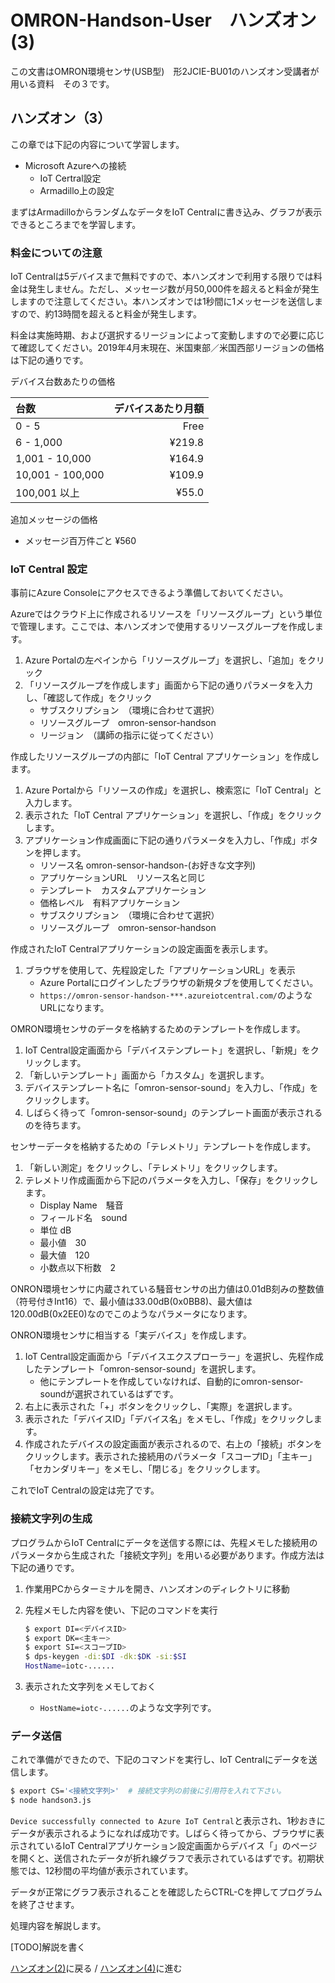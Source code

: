 # OMRON-Handson-User　ハンズオン (3)

この文書はOMRON環境センサ(USB型)　形2JCIE-BU01のハンズオン受講者が用いる資料　その３です。

## ハンズオン（3）

この章では下記の内容について学習します。

* Microsoft Azureへの接続
  * IoT Certral設定
  * Armadillo上の設定

まずはArmadilloからランダムなデータをIoT Centralに書き込み、グラフが表示できるところまでを学習します。

### 料金についての注意

IoT Centralは5デバイスまで無料ですので、本ハンズオンで利用する限りでは料金は発生しません。ただし、メッセージ数が月50,000件を超えると料金が発生しますので注意してください。本ハンズオンでは1秒間に1メッセージを送信しますので、約13時間を超えると料金が発生します。

料金は実施時期、および選択するリージョンによって変動しますので必要に応じて確認してください。2019年4月末現在、米国東部／米国西部リージョンの価格は下記の通りです。

デバイス台数あたりの価格

| 台数 | デバイスあたり月額 |
|:--|--:|
| 0 - 5 | Free |
| 6 - 1,000 |¥219.8 |
| 1,001 - 10,000 |¥164.9 |
| 10,001 - 100,000 |¥109.9 |
| 100,001 以上 |¥55.0 |

追加メッセージの価格

* メッセージ百万件ごと ¥560

### IoT Central 設定

事前にAzure Consoleにアクセスできるよう準備しておいてください。

Azureではクラウド上に作成されるリソースを「リソースグループ」という単位で管理します。ここでは、本ハンズオンで使用するリソースグループを作成します。

1. Azure Portalの左ペインから「リソースグループ」を選択し、「追加」をクリック
1. 「リソースグループを作成します」画面から下記の通りパラメータを入力し、「確認して作成」をクリック
    * サブスクリプション　（環境に合わせて選択）
    * リソースグループ　omron-sensor-handson
    * リージョン　（講師の指示に従ってください）

作成したリソースグループの内部に「IoT Central アプリケーション」を作成します。

1. Azure Portalから「リソースの作成」を選択し、検索窓に「IoT Central」と入力します。
1. 表示された「IoT Central アプリケーション」を選択し、「作成」をクリックします。
1. アプリケーション作成画面に下記の通りパラメータを入力し、「作成」ボタンを押します。
    * リソース名 omron-sensor-handson-(お好きな文字列)
    * アプリケーションURL　リソース名と同じ
    * テンプレート　カスタムアプリケーション
    * 価格レベル　有料アプリケーション
    * サブスクリプション　（環境に合わせて選択）
    * リソースグループ　omron-sensor-handson

作成されたIoT Centralアプリケーションの設定画面を表示します。

1. ブラウザを使用して、先程設定した「アプリケーションURL」を表示
    * Azure Portalにログインしたブラウザの新規タブを使用してください。
    * `https://omron-sensor-handson-***.azureiotcentral.com/`のようなURLになります。

OMRON環境センサのデータを格納するためのテンプレートを作成します。

1. IoT Central設定画面から「デバイステンプレート」を選択し、「新規」をクリックします。
1. 「新しいテンプレート」画面から「カスタム」を選択します。
1. デバイステンプレート名に「omron-sensor-sound」を入力し、「作成」をクリックします。
1. しばらく待って「omron-sensor-sound」のテンプレート画面が表示されるのを待ちます。

センサーデータを格納するための「テレメトリ」テンプレートを作成します。

1. 「新しい測定」をクリックし、「テレメトリ」をクリックします。
1. テレメトリ作成画面から下記のパラメータを入力し、「保存」をクリックします。
    * Display Name　騒音
    * フィールド名　sound
    * 単位 dB
    * 最小値　30
    * 最大値　120
    * 小数点以下桁数　2

ONRON環境センサに内蔵されている騒音センサの出力値は0.01dB刻みの整数値（符号付きInt16）で、最小値は33.00dB(0x0BB8)、最大値は120.00dB(0x2EE0)なのでこのようなパラメータになります。

ONRON環境センサに相当する「実デバイス」を作成します。

1. IoT Central設定画面から「デバイスエクスプローラー」を選択し、先程作成したテンプレート「omron-sensor-sound」を選択します。
    * 他にテンプレートを作成していなければ、自動的にomron-sensor-soundが選択されているはずです。
1. 右上に表示された「+」ボタンをクリックし、「実際」を選択します。
1. 表示された「デバイスID」「デバイス名」をメモし、「作成」をクリックします。
1. 作成されたデバイスの設定画面が表示されるので、右上の「接続」ボタンをクリックします。表示された接続用のパラメータ「スコープID」「主キー」「セカンダリキー」をメモし、「閉じる」をクリックします。

これでIoT Centralの設定は完了です。

### 接続文字列の生成

プログラムからIoT Centralにデータを送信する際には、先程メモした接続用のパラメータから生成された「接続文字列」を用いる必要があります。作成方法は下記の通りです。

1. 作業用PCからターミナルを開き、ハンズオンのディレクトリに移動
1. 先程メモした内容を使い、下記のコマンドを実行

    ```sh
    $ export DI=<デバイスID>
    $ export DK=<主キー>
    $ export SI=<スコープID>
    $ dps-keygen -di:$DI -dk:$DK -si:$SI
    HostName=iotc-......
    ```

1. 表示された文字列をメモしておく
    * `HostName=iotc-......`のような文字列です。

### データ送信

これで準備ができたので、下記のコマンドを実行し、IoT Centralにデータを送信します。

```sh
$ export CS='<接続文字列>'  # 接続文字列の前後に引用符を入れて下さい。
$ node handson3.js
```

`Device successfully connected to Azure IoT Central`と表示され、1秒おきにデータが表示されるようになれば成功です。しばらく待ってから、ブラウザに表示されているIoT Centralアプリケーション設定画面からデバイス「」のページを開くと、送信されたデータが折れ線グラフで表示されているはずです。初期状態では、12秒間の平均値が表示されています。

データが正常にグラフ表示されることを確認したらCTRL-Cを押してプログラムを終了させます。

処理内容を解説します。

[TODO]解説を書く

[ハンズオン(2)](2.md)に戻る / [ハンズオン(4)](4.md)に進む
